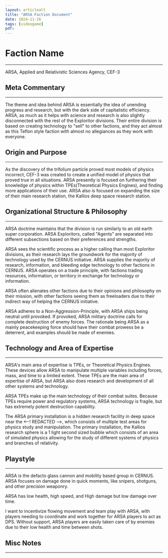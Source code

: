```yaml
---
layout: articlealt
title: "ARSA Faction Document"
date: 2024-11-26
tags: [videogame]
pdf:
---
```


# Faction Name
---
ARSA, Applied and Relativistic Sciences Agency, CEF-3
## Meta Commentary
---
The theme and idea behind ARSA is essentially the idea of unending progress and research, but with the dark side of capitalistic efficiency. ARSA, as much as it helps with science and research is also slightly disconnected with the rest of the Exploritor divisions. Their entire division is based on creating technology to "sell" to other factions, and they act almost as this Teflon style faction with almost no allegiances as they work with everyone.
## Origin and Purpose 
---
As the discovery of the trifolium particle proved most models of physics incorrect, CEF-3 was created to create a unified model of physics that proved true in all situations. ARSA presently is focused on furthering their knowledge of physics within TPEs(Theoretical Physics Engines), and finding more applications of their use. ARSA also is focused on expanding the size of their main research station, the Kallios deep space research station.

## Organizational Structure & Philosophy
---
ARSA doctrine maintains that the division is run similarly to an old earth super corporation. ARSA Exploritors, called "Agents" are separated into different subsections based on their preferences and strengths. 

ARSA sees the scientific process as a higher calling than most Exploritor divisions, as their research lays the groundwork for the majority of technology used by the CERNUS initiative. ARSA supplies the majority of research, information, and bleeding edge technology to other factions in CERNUS. ARSA operates on a trade principle, with factions trading resources, information, or territory in exchange for technology or information. 

ARSA often alienates other factions due to their opinions and philosophy on their mission, with other factions seeing them as freeloaders due to their indirect way of helping the CERNUS initiative. 

ARSA adheres to a Non-Aggression-Principle, with ARSA ships being neutral until provoked. If provoked, ARSA military doctrine calls for complete destruction of enemy forces. The rationale being ARSA as a mainly peacekeeping force should have their combat prowess be a deterrent, and examples should be made of enemies.

## Technology and Area of Expertise
---
ARSA's main area of expertise is TPEs, or Theoretical Physics Engines. These devices allow ARSA to manipulate multiple variables including forces, mass, and time to a limited extent. These TPEs are the main area of expertise of ARSA, but ARSA also does research and development of all other systems and technology. 

ARSA TPEs make up the main technology of their combat suites. Because TPEs require power and regulatory systems, ARSA technology is fragile, but has extremely potent destruction capability. 

The ARSA primary installation is a hidden research facility in deep space near the <--! REDACTED -->, which consists of multiple test areas for physics study and manipulation. The primary installation, the Kallios research sphere is a 1 light second sized bubble which consists of an area of simulated physics allowing for the study of different systems of physics and branches of relativity.
## Playstyle
---
ARSA is the defacto glass cannon and mobility based group in CERNUS. ARSA focuses on damage done in quick moments, like snipers, shotguns, and other precision weaponry.

ARSA has low health, high speed, and High damage but low damage over time. 

I want to incentivize flowing movement and team play with ARSA, with players needing to coordinate and work together for ARSA players to act as DPS. Without support, ARSA players are easily taken care of by enemies due to their low health and time between shots.

## Misc Notes
---
